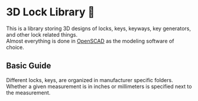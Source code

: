 # 3D Lock Library 🔐
This is a library storing 3D designs of locks, keys, keyways, key generators, and other lock related things.  
Almost everything is done in [OpenSCAD](https://openscad.org) as the modeling software of choice. 

## Basic Guide
Different locks, keys, are organized in manufacturer specific folders.  
Whether a given measurement is in inches or millimeters is specified next to the measurement.  